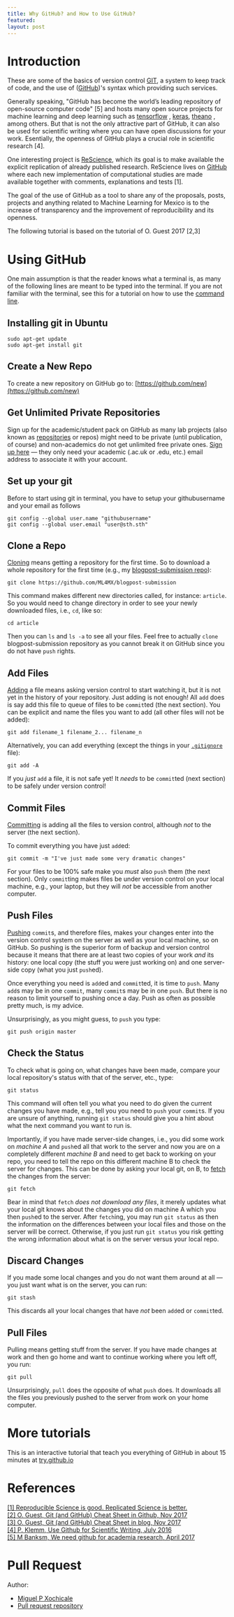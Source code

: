 ```yaml
---
title: Why GitHub? and How to Use GitHub?
featured:
layout: post
---
```

# Introduction
These are some of the basics of version control [GIT](https://git-scm.com/),
a system to keep track of code, and the use of ([GitHub](https://github.com/))'s
syntax which providing such services.

Generally speaking, "GitHub has become the world’s leading repository of
open-source computer code" [5] and hosts many open source projects for machine
learning and deep learning such as [tensorflow](https://github.com/tensorflow)
, [keras](https://github.com/keras-team/keras), [theano](https://github.com/Theano/Theano)
, among others. But that is not the only attractive part of GitHub,
it can also be used for scientific writing where you can have open discussions
for your work. Esentially, the openness of GitHub plays a crucial role in
scientific research [4].

One interesting project is [ReScience](https://github.com/ReScience/),
which its goal is to make available the explicit replication of already published research.
ReScience lives on [GitHub](https://github.com/ReScience/) where each new implementation
of computational studies are made available together with comments, explanations and tests [1].

The goal of the use of GitHub as a tool to share any of the proposals, posts,
projects and anything related to Machine Learning for Mexico
is to the increase of transparency and the improvement of reproducibility and
its openness.

The following tutorial is based on the tutorial of O. Guest 2017 [2,3]


# Using GitHub

One main assumption is that the reader knows what a terminal is, as many of the
following lines are meant to be typed into the terminal. If you are not familiar
with the terminal, see this for a tutorial on how to use the
[command line](http://rik.smith-unna.com/command_line_bootcamp/).


## Installing git in Ubuntu
```
sudo apt-get update
sudo apt-get install git
```

## Create a New Repo
To create a new repository on GitHub go to: [https://github.com/new](https://github.com/new)

## Get Unlimited Private Repositories
Sign up for the academic/student pack on GitHub as many lab projects
(also known as [repositories](https://help.github.com/articles/github-glossary/#repository) or repos)
might need to be private (until publication, of course) and non-academics do
not get unlimited free private ones. [Sign up here](https://education.github.com/pack) —
they only need your academic (.ac.uk or .edu, etc.) email address to associate it with your account.

## Set up your git
Before to start using git in terminal, you have to setup your githubusername and
your email as follows
```
git config --global user.name "githubusername"
git config --global user.email "user@sth.sth"
```


## Clone a Repo
[Cloning](https://help.github.com/articles/cloning-a-repository/) means getting
a repository for the first time. So to download a whole repository for the first
time (e.g., my [blogpost-submission repo](https://github.com/ML4MX/blogpost-submission)):
```
git clone https://github.com/ML4MX/blogpost-submission
```
This command makes different new directories called, for instance: ```article```.
So you would need to change directory in order to see your newly downloaded files,
i.e., ```cd```, like so:
```
cd article
```
Then you can ```ls``` and ```ls -a``` to see all your files.
Feel free to actually ```clone``` blogpost-submission repository as you cannot
break it on GitHub since you do not have ```push``` rights.

## Add Files
[Adding](https://help.github.com/articles/adding-a-file-to-a-repository/) a file
means asking version control to start watching it, but it is not yet in the
history of your repository.
Just adding is not enough! All ```add``` does is say add this file to queue of
files to be ```commit```ted (the next section). You can be explicit and name
the files you want to add (all other files will not be added):
```
git add filename_1 filename_2... filename_n
```
Alternatively, you can add everything (except the things in your
  [```.gitignore```](https://help.github.com/articles/ignoring-files/) file):
```
git add -A
```
If you *just* ```add``` a file, it is not safe yet!
It *needs* to be ```commit```ted (next section) to be safely under version control!


## Commit Files
[Committing](https://help.github.com/articles/github-glossary/#commit) is adding
all the files to version control, although *not* to the server (the next section).


To commit everything you have just ```add```ed:
```
git commit -m "I've just made some very dramatic changes"
```
For your files to be 100% safe make you *must* also ```push``` them (the next section).
Only ```commit```ting makes files be under version control on your local machine,
e.g., your laptop, but they will *not* be accessible from another computer.


## Push Files
[Pushing](https://help.github.com/articles/pushing-to-a-remote/) ```commit```s,
and therefore files, makes your changes enter into the version control system on
the server as well as your local machine, so on GitHub.
So pushing is the superior form of backup and version control because it means
that there are at least two copies of your work *and* its history: one local copy
(the stuff you were just working on) and one server-side copy
(what you just ```push```ed).

Once everything you need is ```add```ed and ```commit```ted, it is time to ```push```.
Many ```add```s may be in one ```commit```, many ```commit```s may be in one ```push```.
But there is no reason to limit yourself to pushing once a day.
Push as often as possible pretty much, is my advice.

Unsurprisingly, as you might guess, to ```push``` you type:
```
git push origin master
```

## Check the Status
To check what is going on, what changes have been made, compare your local
repository's status with that of the server, etc., type:
```
git status
```
This command will often tell you what you need to do given the current changes
you have made, e.g., tell you you need to ```push``` your ```commit```s.
If you are unsure of anything, running ```git status``` should give you a hint
about what the next command you want to run is.

Importantly, if you have made server-side changes, i.e.,
you did some work on *machine A* and ```push```ed all that work to the server
and now you are on a completely different *machine B* and need to get back to
working on your repo, you need to tell the repo on this different machine B to
check the server for changes.
This can be done by asking your local git, on B, to
[fetch](https://help.github.com/articles/fetching-a-remote/) the changes from the server:
```
git fetch
```

Bear in mind that ```fetch``` *does not download any files*, it merely updates
what your local git knows about the changes you did on machine A which you then ```push```ed
to the server.
After ```fetch```ing, you may run ```git status``` as then the information on
the differences between your local files and those on the server will be correct.
Otherwise, if you just run ```git status``` you risk getting the wrong information
about what is on the server versus your local repo.

## Discard Changes
If you made some local changes and you do not want them around at all — you just
want what is on the server, you can run:
```
git stash
```
This discards all your local changes that have *not* been ```add```ed
or ```commit```ted.

## Pull Files
Pulling means getting stuff from the server. If you have made changes at work and
then go home and want to continue working where you left off, you run:
```
git pull
```
Unsurprisingly, ```pull``` does the opposite of what ```push``` does. It downloads
all the files you previously pushed to the server from work on your home computer.



# More tutorials

This is an  interactive tutorial that teach you everything of GitHub in about
15 minutes at [try.github.io](https://try.github.io/levels/1/challenges/1)



# References
[ [1] Reproducible Science is good. Replicated Science is better. ](https://rescience.github.io/)  
[ [2] O. Guest, Git (and GitHub) Cheat Sheet in Github, Nov 2017](https://github.com/oliviaguest/neuroplausible/blob/master/_posts/2017-11-5-github.md)    
[ [3] O. Guest, Git (and GitHub) Cheat Sheet in blog, Nov 2017](http://neuroplausible.com/github)    
[ [4] P. Klemm, Use Github for Scientific Writing, July 2016](http://paulklemm.com/blog/2014-07-16-use-github-for-scientific-writing/)    
[ [5] M Banksm, We need github for academia research, April  2017](http://www.slate.com/articles/technology/future_tense/2017/04/we_need_a_github_for_academic_research.html)    


# Pull Request

Author:
  - [Miguel P Xochicale](https://github.com/mxochicale)
  - [Pull request repository](https://github.com/ML4MX/blogpost-submission/pull/3)

